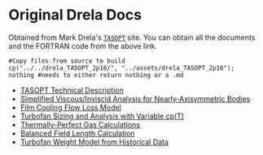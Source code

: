 # Original Drela Docs

Obtained from Mark Drela's [`TASOPT`](http://web.mit.edu/drela/Public/web/tasopt/) site.
You can obtain all the documents and the FORTRAN code from the above link.

```@eval
#Copy files from source to build
cp("../../drela_TASOPT_2p16/", "../assets/drela_TASOPT_2p16");
nothing #needs to either return nothing or a .md
```

- [TASOPT Technical Description](../assets/drela_TASOPT_2p16/tasopt.pdf)
- [Simplified Viscous/Inviscid Analysis for Nearly-Axisymmetric Bodies](../assets/drela_TASOPT_2p16/axibl.pdf)
- [Film Cooling Flow Loss Model](../assets/drela_TASOPT_2p16/cool.pdf)
- [Turbofan Sizing and Analysis with Variable cp(T)](../assets/drela_TASOPT_2p16/engine.pdf)
- [Thermally-Perfect Gas Calculations](../assets/drela_TASOPT_2p16/gasfun.pdf)
- [Balanced Field Length Calculation](../assets/drela_TASOPT_2p16/takeoff.pdf)
- [Turbofan Weight Model from Historical Data](../assets/drela_TASOPT_2p16/tfweight.pdf)

